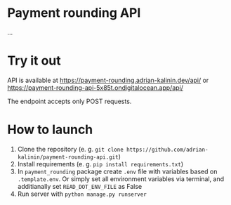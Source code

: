 # Payment rounding API

...

# Try it out

API is available at https://payment-rounding.adrian-kalinin.dev/api/ or https://payment-rounding-api-5x85t.ondigitalocean.app/api/

The endpoint accepts only POST requests.

# How to launch

1. Clone the repository (e. g. `git clone https://github.com/adrian-kalinin/payment-rounding-api.git`)
2. Install requirements (e. g. `pip install requirements.txt`)
3. In `payment_rounding` package create `.env` file with variables based on `.template.env`. Or simply set all environment variables via terminal, and additianally set `READ_DOT_ENV_FILE` as False
4. Run server with `python manage.py runserver`
